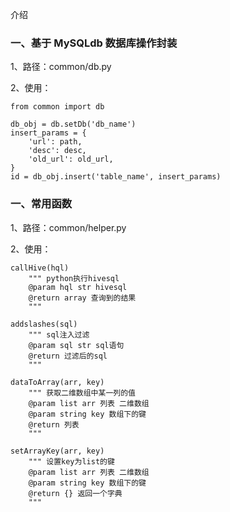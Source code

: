 介绍

### 一、基于 MySQLdb 数据库操作封装

1、路径：common/db.py

2、使用：
```
from common import db

db_obj = db.setDb('db_name')
insert_params = {
    'url': path,
    'desc': desc,
    'old_url': old_url,
}
id = db_obj.insert('table_name', insert_params)

```

### 一、常用函数 

1、路径：common/helper.py

2、使用：
```
callHive(hql)
    """ python执行hivesql
    @param hql str hivesql
    @return array 查询到的结果
    """

addslashes(sql)
    """ sql注入过滤
    @param sql str sql语句
    @return 过滤后的sql
    """

dataToArray(arr, key)
    """ 获取二维数组中某一列的值
    @param list arr 列表 二维数组
    @param string key 数组下的键
    @return 列表
    """

setArrayKey(arr, key)
    """ 设置key为list的键
    @param list arr 列表 二维数组
    @param string key 数组下的键
    @return {} 返回一个字典
    """
```